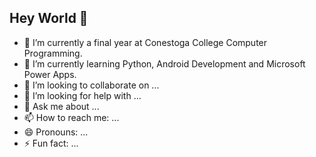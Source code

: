 ## Hey World 👋

- 🔭 I’m currently a final year at Conestoga College Computer Programming.
- 🌱 I’m currently learning Python, Android Development and Microsoft Power Apps. 
- 👯 I’m looking to collaborate on ...
- 🤔 I’m looking for help with ...
- 💬 Ask me about ...
- 📫 How to reach me: ...
- 😄 Pronouns: ...
- ⚡ Fun fact: ...
